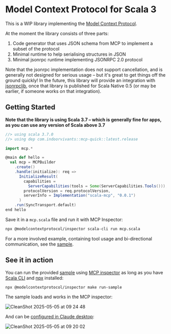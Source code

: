 # Model Context Protocol for Scala 3

This is a WIP library implementing the [Model Context Protocol](https://modelcontextprotocol.io/introduction).

At the moment the library consists of three parts:

1. Code generator that uses JSON schema from MCP to implement a subset of the protocol
2. Minimal runtime to help serialising structures in JSON
3. Minimal jsonrpc runtime implementing JSONRPC 2.0 protocol

Note that the jsonrpc implementation does not support cancellation, and is generally not designed for serious usage – but it's great to get things off the ground quickly! In the future, this library will provide an integration with [jsonrpclib](https://github.com/neandertech/jsonrpclib/), once that library is published for Scala Native 0.5 (or may be earlier, if someone works on that integration).

## Getting Started

**Note that the library is using Scala 3.7 – which is generally fine for apps, as you can use any version of Scala above 3.7**

```scala mdoc:reset-object
//> using scala 3.7.0
//> using dep com.indoorvivants::mcp-quick::latest.release

import mcp.*

@main def hello =
  val mcp = MCPBuilder
    .create()
    .handle(initialize): req =>
      InitializeResult(
        capabilities =
          ServerCapabilities(tools = Some(ServerCapabilities.Tools())),
        protocolVersion = req.protocolVersion,
        serverInfo = Implementation("scala-mcp", "0.0.1")
      )
    .run(SyncTransport.default)
end hello
```

Save it in a `mcp.scala` file and run it with MCP Inspector:

```bash
npx @modelcontextprotocol/inspector scala-cli run mcp.scala
```

For a more involved example, containing tool usage and bi-directional communication, see the [sample](./sample/main.scala).

## See it in action

You can run the provided  [sample](./sample/main.scala) using [MCP inspector](https://github.com/modelcontextprotocol/inspector) as long as you have [Scala CLI](https://scala-cli.virtuslab.org/) and [npx](https://docs.npmjs.com/cli/v9/commands/npx?v=true) installed:

```bash
npx @modelcontextprotocol/inspector make run-sample
```

The sample loads and works in the MCP inspector:

![CleanShot 2025-05-05 at 09 24 48](https://github.com/user-attachments/assets/823aac57-0de9-404c-a1da-93cb535eb471)

And can be [configured in Claude desktop](https://modelcontextprotocol.info/docs/quickstart/user/#2-add-the-filesystem-mcp-server):

![CleanShot 2025-05-05 at 09 20 02](https://github.com/user-attachments/assets/36a69ded-6daf-4f06-8ed4-338f1a9c2a11)
